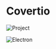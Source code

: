 # Covertio


![Project](https://img.shields.io/badge/Personnal-Project-2F77DF?labelColor=679EEE&style=for-the-badge)

![Electron](https://img.shields.io/badge/Electron-47848F?style=for-the-badge&logo=electron&logoColor=ffffff)